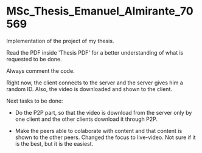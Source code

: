 # MSc_Thesis_Emanuel_Almirante_70569
Implementation of the project of my thesis.

Read the PDF inside 'Thesis PDF' for a better understanding of what is requested to be done.

Always comment the code.

Right now, the client connects to the server and the server gives him a random ID. Also, the video is downloaded and shown to the client.

Next tasks to be done:

* Do the P2P part, so that the video is download from the server only by one client and the other clients download it through P2P.

* Make the peers able to colaborate with content and that content is shown to the other peers. Changed the focus to live-video. Not sure if it is the best, but it is the easiest.
